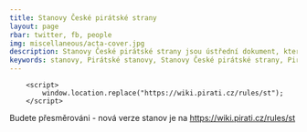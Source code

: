 ```yaml
---
title: Stanovy České pirátské strany
layout: page
rbar: twitter, fb, people
img: miscellaneous/acta-cover.jpg
description: Stanovy České pirátské strany jsou ústřední dokument, který údává základní politické hodnoty a organizační strukturu strany. Kladou velký důraz na demokracii a svobodu slova.
keywords: stanovy, Pirátské stanovy, Stanovy České pirátské strany, Pirátská strana, Piráti, politické cíle
---
```

		<script>
			window.location.replace("https://wiki.pirati.cz/rules/st");
		</script>
Budete přesměrováni - nová verze stanov je na <a href="https://wiki.pirati.cz/rules/st">https://wiki.pirati.cz/rules/st</a>
